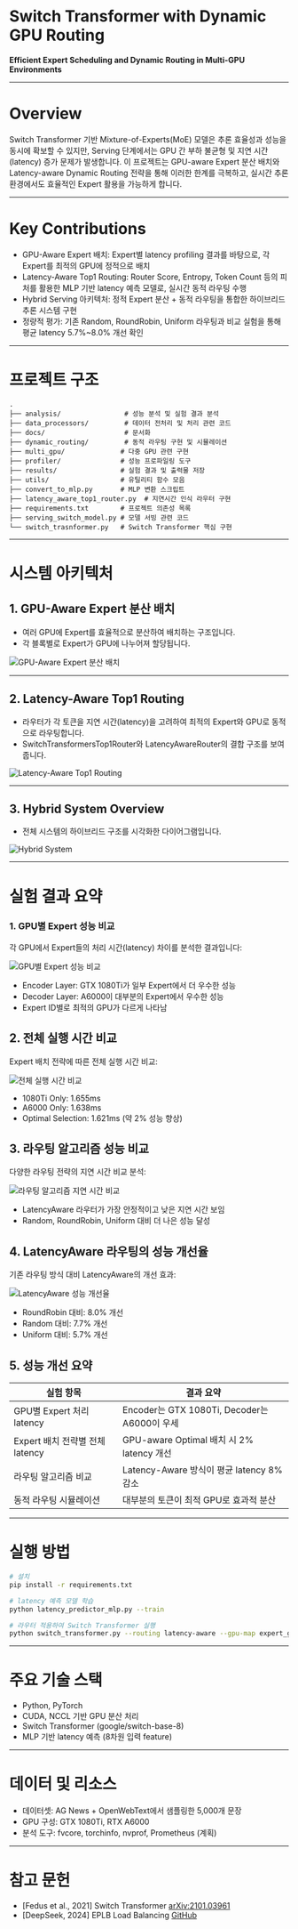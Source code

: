 # Switch Transformer with Dynamic GPU Routing

**Efficient Expert Scheduling and Dynamic Routing in Multi-GPU Environments**

---

# Overview

Switch Transformer 기반 Mixture-of-Experts(MoE) 모델은 추론 효율성과 성능을 동시에 확보할 수 있지만, Serving 단계에서는 GPU 간 부하 불균형 및 지연 시간(latency) 증가 문제가 발생합니다. 이 프로젝트는 GPU-aware Expert 분산 배치와 Latency-aware Dynamic Routing 전략을 통해 이러한 한계를 극복하고, 실시간 추론 환경에서도 효율적인 Expert 활용을 가능하게 합니다.

---

# Key Contributions
- GPU-Aware Expert 배치: Expert별 latency profiling 결과를 바탕으로, 각 Expert를 최적의 GPU에 정적으로 배치
- Latency-Aware Top1 Routing: Router Score, Entropy, Token Count 등의 피처를 활용한 MLP 기반 latency 예측 모델로, 실시간 동적 라우팅 수행
- Hybrid Serving 아키텍처: 정적 Expert 분산 + 동적 라우팅을 통합한 하이브리드 추론 시스템 구현
- 정량적 평가: 기존 Random, RoundRobin, Uniform 라우팅과 비교 실험을 통해 평균 latency 5.7%~8.0% 개선 확인

---

# 프로젝트 구조
```
.
├── analysis/                # 성능 분석 및 실험 결과 분석
├── data_processors/         # 데이터 전처리 및 처리 관련 코드
├── docs/                    # 문서화
├── dynamic_routing/         # 동적 라우팅 구현 및 시뮬레이션
├── multi_gpu/              # 다중 GPU 관련 구현
├── profiler/               # 성능 프로파일링 도구
├── results/                # 실험 결과 및 출력물 저장
├── utils/                  # 유틸리티 함수 모음
├── convert_to_mlp.py       # MLP 변환 스크립트
├── latency_aware_top1_router.py  # 지연시간 인식 라우터 구현
├── requirements.txt        # 프로젝트 의존성 목록
├── serving_switch_model.py # 모델 서빙 관련 코드
└── switch_trasnformer.py   # Switch Transformer 핵심 구현
```

---

# 시스템 아키텍처

## 1. GPU-Aware Expert 분산 배치

- 여러 GPU에 Expert를 효율적으로 분산하여 배치하는 구조입니다.
- 각 블록별로 Expert가 GPU에 나누어져 할당됩니다.

![GPU-Aware Expert 분산 배치](images/gpu-aware-expert.png)

---

## 2. Latency-Aware Top1 Routing

- 라우터가 각 토큰을 지연 시간(latency)을 고려하여 최적의 Expert와 GPU로 동적으로 라우팅합니다.
- SwitchTransformersTop1Router와 LatencyAwareRouter의 결합 구조를 보여줍니다.

![Latency-Aware Top1 Routing](images/latency-aware-router.png)

---

## 3. Hybrid System Overview

- 전체 시스템의 하이브리드 구조를 시각화한 다이어그램입니다.

![Hybrid System](images/hybrid-system.png)

---

# 실험 결과 요약

### 1. GPU별 Expert 성능 비교

각 GPU에서 Expert들의 처리 시간(latency) 차이를 분석한 결과입니다:

![GPU별 Expert 성능 비교](images/gpu_latency_diff_barplot.png)

- Encoder Layer: GTX 1080Ti가 일부 Expert에서 더 우수한 성능
- Decoder Layer: A6000이 대부분의 Expert에서 우수한 성능
- Expert ID별로 최적의 GPU가 다르게 나타남

## 2. 전체 실행 시간 비교

Expert 배치 전략에 따른 전체 실행 시간 비교:

![전체 실행 시간 비교](images/total_execution_time_comparison.png)

- 1080Ti Only: 1.655ms
- A6000 Only: 1.638ms
- Optimal Selection: 1.621ms (약 2% 성능 향상)

## 3. 라우팅 알고리즘 성능 비교

다양한 라우팅 전략의 지연 시간 비교 분석:

![라우팅 알고리즘 지연 시간 비교](images/routing_simulation_result.png)

- LatencyAware 라우터가 가장 안정적이고 낮은 지연 시간 보임
- Random, RoundRobin, Uniform 대비 더 나은 성능 달성

## 4. LatencyAware 라우팅의 성능 개선율

기존 라우팅 방식 대비 LatencyAware의 개선 효과:

![LatencyAware 성능 개선율](images/latency_improvement_bar.png)

- RoundRobin 대비: 8.0% 개선
- Random 대비: 7.7% 개선
- Uniform 대비: 5.7% 개선

## 5. 성능 개선 요약

| 실험 항목 | 결과 요약 |
|-----------|-----------|
| GPU별 Expert 처리 latency | Encoder는 GTX 1080Ti, Decoder는 A6000이 우세 |
| Expert 배치 전략별 전체 latency | GPU-aware Optimal 배치 시 2% latency 개선 |
| 라우팅 알고리즘 비교 | Latency-Aware 방식이 평균 latency 8% 감소 |
| 동적 라우팅 시뮬레이션 | 대부분의 토큰이 최적 GPU로 효과적 분산 |
---

# 실행 방법

```bash
# 설치
pip install -r requirements.txt

# latency 예측 모델 학습
python latency_predictor_mlp.py --train

# 라우터 적용하여 Switch Transformer 실행
python switch_transformer.py --routing latency-aware --gpu-map expert_gpu_map.json
```

---

# 주요 기술 스택
- Python, PyTorch
- CUDA, NCCL 기반 GPU 분산 처리
- Switch Transformer (google/switch-base-8)
- MLP 기반 latency 예측 (8차원 입력 feature)

---

# 데이터 및 리소스
- 데이터셋: AG News + OpenWebText에서 샘플링한 5,000개 문장
- GPU 구성: GTX 1080Ti, RTX A6000
- 분석 도구: fvcore, torchinfo, nvprof, Prometheus (계획)

---

# 참고 문헌
- [Fedus et al., 2021] Switch Transformer [arXiv:2101.03961](https://arxiv.org/abs/2101.03961)
- [DeepSeek, 2024] EPLB Load Balancing [GitHub](https://github.com/deepseek-ai/EPLB)
